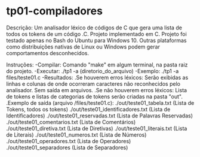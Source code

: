 # tp01-compiladores

Descrição: Um analisador léxico de códigos de C que gera uma lista de todos os tokens de um código .C. Projeto implementado em C.
Projeto foi testado apenas no Bash do Ubuntu para Windows 10. Outras plataformas como distribuições nativas de Linux ou Windows podem gerar comportamentos desconhecidos.

Instruções:
  -Compilar: Comando "make" em algum terminal, na pasta raiz do projeto.
  -Executar: ./tp1 -a (diretorio_do_arquivo)
  -Exemplo: ./tp1 -a files/teste01.c
  -Resultados:
    .Se houverem erros léxicos: Serão exibidas as linhas e colunas de onde ocorreram caracteres não reconhecidos pelo analisador. Sem saída em arquivos.
    .Se não houverem erros léxicos: Lista de tokens e listas de categorias de tokens serão criadas na pasta "out".
    .Exemplo de saída (arquivo /files/teste01.c):
      ./out/teste01_tabela.txt (Lista de Tokens, todos os tokens)
      ./out/teste01_identificadores.txt (Lista de Identificadores)
      ./out/teste01_reservadas.txt (Lista de Palavras Reservadas)
      ./out/teste01_comentarios.txt (Lista de Comentários)
      ./out/teste01_diretiva.txt (Lista de Diretivas)
      ./out/teste01_literais.txt (Lista de Literais)
      ./out/teste01_numeros.txt (Lista de Números)
      ./out/teste01_operadores.txt (Lista de Operadores)
      ./out/teste01_separadores (Lista de Separadores)
